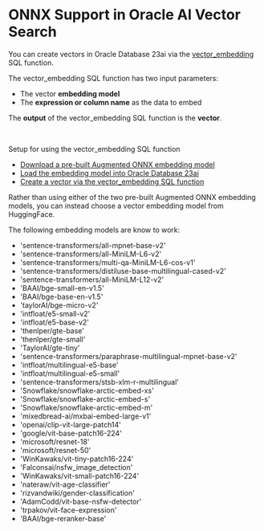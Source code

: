# ONNX Support in Oracle AI Vector Search

You can create vectors in Oracle Database 23ai via the [vector_embedding](https://docs.oracle.com/en/database/oracle/oracle-database/23/sqlrf/vector_embedding.html#GUID-5ED78260-6D21-4B6B-86E0-A1E70EFA11CA) SQL function.

The vector_embedding SQL function has two input parameters:
- The vector **embedding model**
- The **expression or column name** as the data to embed

The **output** of the vector_embedding SQL function is the **vector**.

<br>

Setup for using the vector_embedding SQL function
- [Download a pre-built Augmented ONNX embedding model](../ONNX/Download%20prebuilt%20Augmented%20ONNX%20file.md)
- [Load the embedding model into Oracle Database 23ai](../ONNX/Load%20the%20ONNX%20model.md)
- [Create a vector via the vector_embedding SQL function](../ONNX/Create%20vector%20via%20vector_embedding.md)

Rather than using either of the two pre-built Augmented ONNX embedding models, you can instead choose a vector embedding model from HuggingFace.  

The following embedding models are know to work:
- 'sentence-transformers/all-mpnet-base-v2'
- 'sentence-transformers/all-MiniLM-L6-v2'
- 'sentence-transformers/multi-qa-MiniLM-L6-cos-v1'
- 'sentence-transformers/distiluse-base-multilingual-cased-v2'
- 'sentence-transformers/all-MiniLM-L12-v2'
- 'BAAI/bge-small-en-v1.5'
- 'BAAI/bge-base-en-v1.5'
- 'taylorAI/bge-micro-v2'
- 'intfloat/e5-small-v2'
- 'intfloat/e5-base-v2'
- 'thenlper/gte-base'
- 'thenlper/gte-small'
- 'TaylorAI/gte-tiny'
- 'sentence-transformers/paraphrase-multilingual-mpnet-base-v2'
- 'intfloat/multilingual-e5-base'
- 'intfloat/multilingual-e5-small'
- 'sentence-transformers/stsb-xlm-r-multilingual'
- 'Snowflake/snowflake-arctic-embed-xs'
- 'Snowflake/snowflake-arctic-embed-s'
- 'Snowflake/snowflake-arctic-embed-m'
- 'mixedbread-ai/mxbai-embed-large-v1'
- 'openai/clip-vit-large-patch14'
- 'google/vit-base-patch16-224'
- 'microsoft/resnet-18'
- 'microsoft/resnet-50'
- 'WinKawaks/vit-tiny-patch16-224'
- 'Falconsai/nsfw_image_detection'
- 'WinKawaks/vit-small-patch16-224'
- 'nateraw/vit-age-classifier'
- 'rizvandwiki/gender-classification'
- 'AdamCodd/vit-base-nsfw-detector'
- 'trpakov/vit-face-expression'
- 'BAAI/bge-reranker-base'
